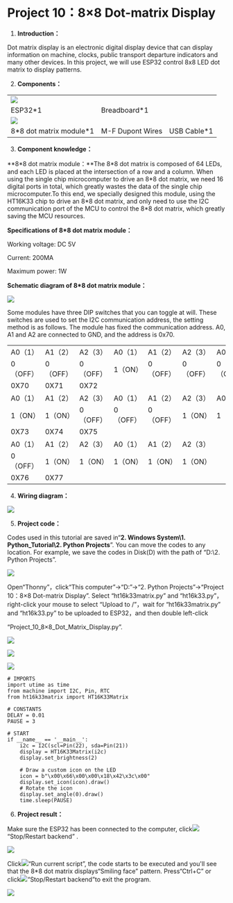 # Project 10：8×8 Dot-matrix Display

1.  **Introduction：**

Dot matrix display is an electronic digital display device that can
display information on machine, clocks, public transport departure
indicators and many other devices. In this project, we will use ESP32
control 8x8 LED dot matrix to display patterns.

2.  **Components：**

|                                    |                             |                        |
| ---------------------------------- | --------------------------- | ---------------------- |
| ![](/media/e380dd26e4825be9a768973802a55fe6.png)      |                        |
| ESP32\*1                           | Breadboard\*1               |                        |
| ![](/media/7dcbd02995be3c142b2f97df7f7c03ce.png) |
| 8\*8 dot matrix module\*1          | M-F Dupont Wires            | USB Cable\*1           |

3.  **Component knowledge：**

**8\*8 dot matrix module：**The 8\*8 dot matrix is composed of 64 LEDs,
and each LED is placed at the intersection of a row and a column. When
using the single chip microcomputer to drive an 8\*8 dot matrix, we need
16 digital ports in total, which greatly wastes the data of the single
chip microcomputer.To this end, we specially designed this module, using
the HT16K33 chip to drive an 8\*8 dot matrix, and only need to use the
I2C communication port of the MCU to control the 8\*8 dot matrix, which
greatly saving the MCU resources.

**Specifications of 8\*8 dot matrix module：**

Working voltage: DC 5V

Current: 200MA

Maximum power: 1W

**Schematic diagram of 8\*8 dot matrix module：**

![](/media/b04fe5e60695365a23644395aaef5085.png)

Some modules have three DIP switches that you can toggle at will. These
switches are used to set the I2C communication address, the setting
method is as follows. The module has fixed the communication address.
A0, A1 and A2 are connected to GND, and the address is 0x70.

|        |        |        |        |        |        |        |        |        |
| ------ | ------ | ------ | ------ | ------ | ------ | ------ | ------ | ------ |
| A0（1）  | A1（2）  | A2（3）  | A0（1）  | A1（2）  | A2（3）  | A0（1）  | A1（2）  | A2（3）  |
| 0（OFF） | 0（OFF） | 0（OFF） | 1（ON）  | 0（OFF） | 0（OFF） | 0（OFF） | 1（ON）  | 0（OFF） |
| 0X70   | 0X71   | 0X72   |        |        |        |        |        |        |
| A0（1）  | A1（2）  | A2（3）  | A0（1）  | A1（2）  | A2（3）  | A0（1）  | A1（2）  | A2（3）  |
| 1（ON）  | 1（ON）  | 0（OFF） | 0（OFF） | 0（OFF） | 1（ON）  | 1（ON）  | 0（OFF） | 1（ON）  |
| 0X73   | 0X74   | 0X75   |        |        |        |        |        |        |
| A0（1）  | A1（2）  | A2（3）  | A0（1）  | A1（2）  | A2（3）  |        |        |        |
| 0（OFF） | 1（ON）  | 1（ON）  | 1（ON）  | 1（ON）  | 1（ON）  |        |        |        |
| 0X76   | 0X77   |        |        |        |        |        |        |        |

4.  **Wiring diagram：**

![](/media/78a74a4a920791b492bcd398dc8dc82b.png)

5.  **Project code：**

Codes used in this tutorial are saved in“**2. Windows System\\1.
Python\_Tutorial\\2. Python Projects**”. You can move the codes to
any location. For example, we save the codes in Disk(D) with the
path of “D:\\2. Python Projects”.

![](/media/906b7d4391131929a6b0726f7f5bab30.png)

Open“Thonny”，click“This computer”→“D:”→“2. Python Projects”→“Project
10：8×8 Dot-matrix Display”. Select “ht16k33matrix.py” and
“ht16k33.py”，right-click your mouse to select “Upload to /”，wait
for “ht16k33matrix.py” and “ht16k33.py” to be uploaded to ESP32，and then
double left-click

“Project\_10\_8×8\_Dot\_Matrix\_Display.py”.

![](/media/b4d922fcc91b8b38c1c8115fd6e0ae45.png)

![](/media/f63f7f1977a8a737dabd96043bb9760b.png)

![](/media/04d33969c19b64eac0a6975f2bf1b307.png)

    # IMPORTS
    import utime as time
    from machine import I2C, Pin, RTC
    from ht16k33matrix import HT16K33Matrix
    
    # CONSTANTS
    DELAY = 0.01
    PAUSE = 3
    
    # START
    if __name__ == '__main__':
        i2c = I2C(scl=Pin(22), sda=Pin(21))
        display = HT16K33Matrix(i2c)
        display.set_brightness(2)
    
        # Draw a custom icon on the LED
        icon = b"\x00\x66\x00\x00\x18\x42\x3c\x00"
        display.set_icon(icon).draw()
        # Rotate the icon
        display.set_angle(0).draw()
        time.sleep(PAUSE)


6.  **Project result：**

Make sure the ESP32 has been connected to the computer,
click![](/media/27451c8a9c13e29d02bc0f5831cfaf1f.png)“Stop/Restart backend” .

![](/media/614c69b10e2c02966595eacb82beec5d.png)

Click![](/media/da852227207616ccd9aff28f19e02690.png)“Run current script”, the code starts to be
executed and you'll see that the 8\*8 dot matrix displays“Smiling face”
pattern. Press“Ctrl+C” or click![](/media/27451c8a9c13e29d02bc0f5831cfaf1f.png)“Stop/Restart
backend”to exit the program.

![](/media/9df12595ad5847a06e300c5d2e51edb7.png)
